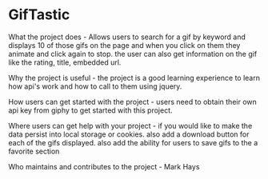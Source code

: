 # GifTastic
What the project does - Allows users to search for a gif by keyword and displays 10 of those gifs on the page and when you click on them they animate and click again to stop. the user can also get information on the gif like the rating, title, embedded url. 

Why the project is useful - the project is a good learning experience to learn how api's work and how to call to them using jquery. 

How users can get started with the project - users need to obtain their own api key from giphy to get started with this project.

Where users can get help with your project - if you would like to make the data persist into local storage or cookies. also add a download button for each of the gifs displayed. also add the ability for users to save gifs to the a favorite section

Who maintains and contributes to the project - Mark Hays